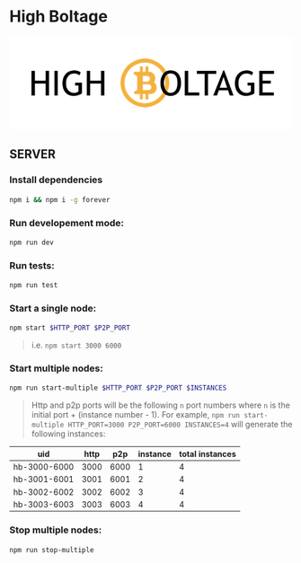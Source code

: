 # High Boltage

![High Boltage](miscellaneous/highboltage.png)

## SERVER

### Install dependencies
```bash
npm i && npm i -g forever
```
### Run developement mode:

```bash
npm run dev
```

### Run tests:

```bash
npm run test
```

### Start a single node:

```bash
npm start $HTTP_PORT $P2P_PORT
```

> i.e. `npm start 3000 6000`

### Start multiple nodes:

```bash
npm run start-multiple $HTTP_PORT $P2P_PORT $INSTANCES
```

> Http and p2p ports will be the following `n` port numbers where `n` is the initial port + (instance number - 1). For example, `npm run start-multiple HTTP_PORT=3000 P2P_PORT=6000 INSTANCES=4` will generate the following instances: 

| uid          | http | p2p  | instance | total instances |
| ------------ | ---- | ---- | -------- | --------------- |
| hb-3000-6000 | 3000 | 6000 | 1        | 4               |
| hb-3001-6001 | 3001 | 6001 | 2        | 4               |
| hb-3002-6002 | 3002 | 6002 | 3        | 4               |
| hb-3003-6003 | 3003 | 6003 | 4        | 4               |

### Stop multiple nodes:

```bash
npm run stop-multiple
```